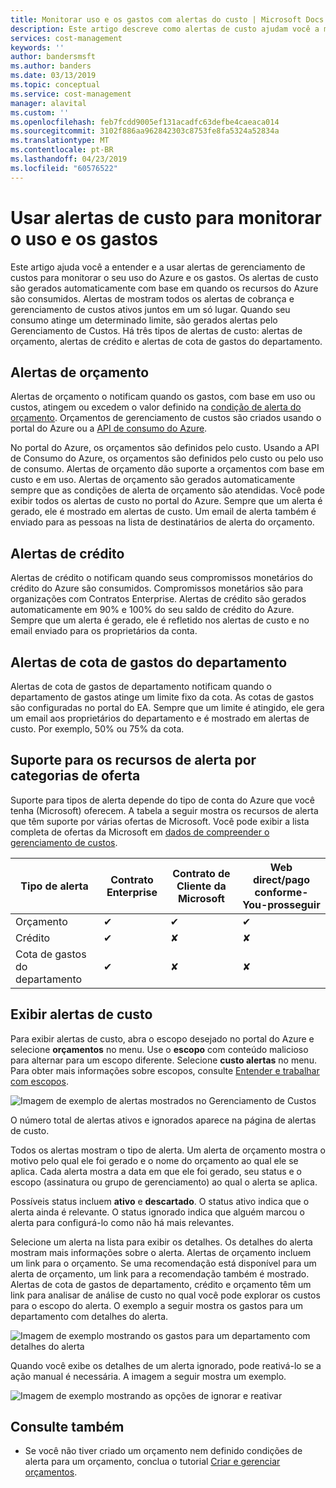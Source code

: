 ```yaml
---
title: Monitorar uso e os gastos com alertas do custo | Microsoft Docs
description: Este artigo descreve como alertas de custo ajudam você a monitorar uso e os gastos no gerenciamento de custos do Azure.
services: cost-management
keywords: ''
author: bandersmsft
ms.author: banders
ms.date: 03/13/2019
ms.topic: conceptual
ms.service: cost-management
manager: alavital
ms.custom: ''
ms.openlocfilehash: feb7fcdd9005ef131acadfc63defbe4caeaca014
ms.sourcegitcommit: 3102f886aa962842303c8753fe8fa5324a52834a
ms.translationtype: MT
ms.contentlocale: pt-BR
ms.lasthandoff: 04/23/2019
ms.locfileid: "60576522"
---
```

# <a name="use-cost-alerts-to-monitor-usage-and-spending"></a>Usar alertas de custo para monitorar o uso e os gastos

Este artigo ajuda você a entender e a usar alertas de gerenciamento de custos para monitorar o seu uso do Azure e os gastos. Os alertas de custo são gerados automaticamente com base em quando os recursos do Azure são consumidos. Alertas de mostram todos os alertas de cobrança e gerenciamento de custos ativos juntos em um só lugar. Quando seu consumo atinge um determinado limite, são gerados alertas pelo Gerenciamento de Custos. Há três tipos de alertas de custo: alertas de orçamento, alertas de crédito e alertas de cota de gastos do departamento.

## <a name="budget-alerts"></a>Alertas de orçamento

Alertas de orçamento o notificam quando os gastos, com base em uso ou custos, atingem ou excedem o valor definido na [condição de alerta do orçamento](tutorial-acm-create-budgets.md). Orçamentos de gerenciamento de custos são criados usando o portal do Azure ou a [API de consumo do Azure](https://docs.microsoft.com/rest/api/consumption).

No portal do Azure, os orçamentos são definidos pelo custo. Usando a API de Consumo do Azure, os orçamentos são definidos pelo custo ou pelo uso de consumo. Alertas de orçamento dão suporte a orçamentos com base em custo e em uso. Alertas de orçamento são gerados automaticamente sempre que as condições de alerta de orçamento são atendidas. Você pode exibir todos os alertas de custo no portal do Azure. Sempre que um alerta é gerado, ele é mostrado em alertas de custo. Um email de alerta também é enviado para as pessoas na lista de destinatários de alerta do orçamento.

## <a name="credit-alerts"></a>Alertas de crédito

Alertas de crédito o notificam quando seus compromissos monetários do crédito do Azure são consumidos. Compromissos monetários são para organizações com Contratos Enterprise. Alertas de crédito são gerados automaticamente em 90% e 100% do seu saldo de crédito do Azure. Sempre que um alerta é gerado, ele é refletido nos alertas de custo e no email enviado para os proprietários da conta.

## <a name="department-spending-quota-alerts"></a>Alertas de cota de gastos do departamento

Alertas de cota de gastos de departamento notificam quando o departamento de gastos atinge um limite fixo da cota. As cotas de gastos são configuradas no portal do EA. Sempre que um limite é atingido, ele gera um email aos proprietários do departamento e é mostrado em alertas de custo. Por exemplo, 50% ou 75% da cota.

## <a name="supported-alert-features-by-offer-categories"></a>Suporte para os recursos de alerta por categorias de oferta

Suporte para tipos de alerta depende do tipo de conta do Azure que você tenha (Microsoft) oferecem. A tabela a seguir mostra os recursos de alerta que têm suporte por várias ofertas de Microsoft. Você pode exibir a lista completa de ofertas da Microsoft em [dados de compreender o gerenciamento de custos](understand-cost-mgt-data.md).

| Tipo de alerta | Contrato Enterprise | Contrato de Cliente da Microsoft | Web direct/pago conforme-You-prosseguir |
|---|---|---|---|
| Orçamento | ✔ | ✔ | ✔ |
| Crédito | ✔ |✘ | ✘ |
| Cota de gastos do departamento | ✔ | ✘ | ✘ |



## <a name="view-cost-alerts"></a>Exibir alertas de custo

Para exibir alertas de custo, abra o escopo desejado no portal do Azure e selecione **orçamentos** no menu. Use o **escopo** com conteúdo malicioso para alternar para um escopo diferente. Selecione **custo alertas** no menu. Para obter mais informações sobre escopos, consulte [Entender e trabalhar com escopos](understand-work-scopes.md).

![Imagem de exemplo de alertas mostrados no Gerenciamento de Custos](./media/cost-mgt-alerts-monitor-usage-spending/budget-alerts-fullscreen.png)

O número total de alertas ativos e ignorados aparece na página de alertas de custo.

Todos os alertas mostram o tipo de alerta. Um alerta de orçamento mostra o motivo pelo qual ele foi gerado e o nome do orçamento ao qual ele se aplica. Cada alerta mostra a data em que ele foi gerado, seu status e o escopo (assinatura ou grupo de gerenciamento) ao qual o alerta se aplica.

Possíveis status incluem **ativo** e **descartado**. O status ativo indica que o alerta ainda é relevante. O status ignorado indica que alguém marcou o alerta para configurá-lo como não há mais relevantes.

Selecione um alerta na lista para exibir os detalhes. Os detalhes do alerta mostram mais informações sobre o alerta. Alertas de orçamento incluem um link para o orçamento. Se uma recomendação está disponível para um alerta de orçamento, um link para a recomendação também é mostrado. Alertas de cota de gastos de departamento, crédito e orçamento têm um link para analisar de análise de custo no qual você pode explorar os custos para o escopo do alerta. O exemplo a seguir mostra os gastos para um departamento com detalhes do alerta.

![Imagem de exemplo mostrando os gastos para um departamento com detalhes do alerta](./media/cost-mgt-alerts-monitor-usage-spending/dept-spending-selected-with-credits.png)

Quando você exibe os detalhes de um alerta ignorado, pode reativá-lo se a ação manual é necessária. A imagem a seguir mostra um exemplo.

![Imagem de exemplo mostrando as opções de ignorar e reativar](./media/cost-mgt-alerts-monitor-usage-spending/Dismiss-reactivate-options.png)

## <a name="see-also"></a>Consulte também

- Se você não tiver criado um orçamento nem definido condições de alerta para um orçamento, conclua o tutorial [Criar e gerenciar orçamentos](tutorial-acm-create-budgets.md).
